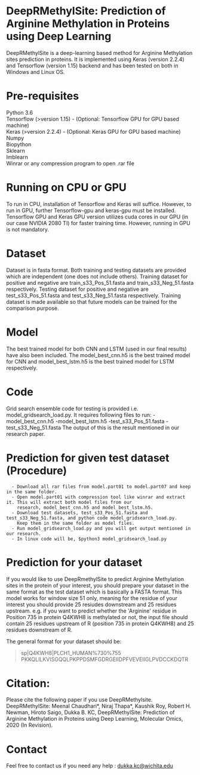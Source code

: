 # DeepRMethylSite: Prediction of Arginine Methylation in Proteins using Deep Learning

DeepRMethylSite is a deep-learning based method for Arginine Methylation sites prediction in proteins. It is implemented using Keras (version 2.2.4) and Tensorflow (version 1.15) backend and has been tested on both in Windows and Linux OS. 

# Pre-requisites
  Python 3.6<br/>
  Tensorflow (>version 1.15) - (Optional: Tensorflow GPU for GPU based machine)<br/>
  Keras (>version 2.2.4) - (Optional: Keras GPU for GPU based machine)<br/>
  Numpy <br/>
  Biopython <br/>
  Sklearn <br/>
  Imblearn <br/>
  Winrar or any compression program to open .rar file
  
 # Running on CPU or GPU
 To run in CPU, installation of Tensorflow and Keras will suffice. However, to run in GPU, further Tensorflow-gpu and keras-gpu must be installed. Tensorflow GPU and Keras GPU version utilizes cuda cores in our GPU (in our case NVIDIA 2080 TI) for faster training time. However, running in GPU is not mandatory.
 
 # Dataset
 Dataset is in fasta format. Both training and testing datasets are provided which are independent (one does not include others).
 Training dataset for positive and negative are train_s33_Pos_51.fasta and train_s33_Neg_51.fasta respectively. Testing dataset for positive and negative are test_s33_Pos_51.fasta and test_s33_Neg_51.fasta respectively. Training dataset is made available so that future models can be trained for the comparison purpose.
 # Model
 The best trained model for both CNN and LSTM (used in our final results) have also been included. The model_best_cnn.h5 is the best trained model for CNN and model_best_lstm.h5 is the best trained model for LSTM respectively. 
 # Code
 Grid search ensemble code for testing is provided i.e. model_gridsearch_load.py. It requires following files to run:
      -model_best_cnn.h5
      -model_best_lstm.h5
      -test_s33_Pos_51.fasta
      -test_s33_Neg_51.fasta
 The output of this is the result mentioned in our research paper.
 # Prediction for given  test dataset (Procedure)
      - Download all rar files from model.part01 to model.part07 and keep in the same folder.
      - Open model.part01 with compression tool like winrar and extract it. This will extract both model files from our 
        research, model_best_cnn.h5 and model_best_lstm.h5.
      - Download test datasets, test_s33_Pos_51.fasta and test_s33_Neg_51.fasta, and python code model_gridsearch_load.py.
        Keep them in the same folder as model files.
      - Run model_gridsearch_load.py and you will get output mentioned in our research.
      - In linux code will be, $python3 model_gridsearch_load.py
 # Prediction for your dataset
 If you would like to use DeepRmethylSite to predict Arginine Methylation sites in the protein of your interest, you should prepare your dataset in the same format as the test dataset which is basically a FASTA format. This model works for window size 51 only, meaning for the residue of your interest you should provide 25 resiudes downstream and 25 residues upstream. e.g. if you want to predict whether the 'Arginine' residue in Position 735 in protein Q4KWH8 is methylated or not, the input file should contain 25 residues upstream of R (position 735 in protein Q4KWH8) and 25 residues downstream of R.
 
 The general format for your dataset should be:

>sp|Q4KWH8|PLCH1_HUMAN%730%755<br/>
PKKQLILKVISGQQLPKPPDSMFGDRGEIIDPFVEVEIIGLPVDCCKDQTR

# Citation:
Please cite the following paper if you use DeepRMethylsite.
DeepRMethylSite: Meenal Chaudhari*, Niraj Thapa*, Kaushik Roy, Robert H. Newman, Hiroto Saigo, Dukka B. KC, DeepRMethylSite: Prediction of Arginine Methylation in Proteins using Deep Learning, Molecular Omics, 2020 (In Revision).

 # Contact 
 Feel free to contact us if you need any help : dukka.kc@wichita.edu 
 
